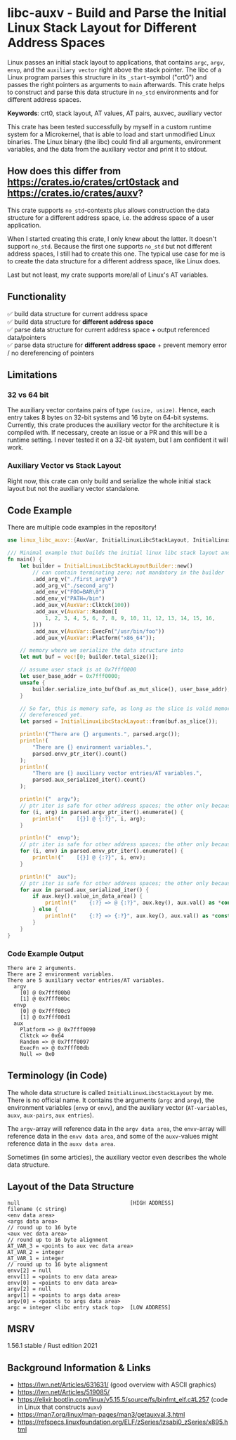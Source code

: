 # libc-auxv - Build and Parse the Initial Linux Stack Layout for Different Address Spaces

Linux passes an initial stack layout to applications, that contains `argc`, `argv`, `envp`, and the `auxiliary vector`
right above the stack pointer. The libc of a Linux program parses this structure in its `_start`-symbol ("crt0") and
passes the right pointers as arguments to `main` afterwards. This crate helps to construct and parse this data structure
in `no_std` environments and for different address spaces.

**Keywords**: crt0, stack layout, AT values, AT pairs, auxvec, auxiliary vector

This crate has been tested successfully by myself in a custom runtime system for a Microkernel, that is able to load
and start unmodified Linux binaries. The Linux binary (the libc) could find all arguments,
environment variables, and the data from the auxiliary vector and print it to stdout.

## How does this differ from <https://crates.io/crates/crt0stack> and <https://crates.io/crates/auxv>?
This crate supports `no_std`-contexts plus allows construction the data structure for a different address
space, i.e. the address space of a user application.

When I started creating this crate, I only knew about the latter. It doesn't support `no_std`. Because
the first one supports `no_std` but not different address spaces, I still had to create this one.
The typical use case for me is to create the data structure for a different address space, like Linux does.

Last but not least, my crate supports more/all of Linux's AT variables.

## Functionality
✅ build data structure for current address space \
✅ build data structure for **different address space** \
✅ parse data structure for current address space + output referenced data/pointers \
✅ parse data structure for **different address space** + prevent memory error / no dereferencing of pointers


## Limitations

### 32 vs 64 bit
The auxiliary vector contains pairs of type `(usize, usize)`. Hence, each entry takes 8 bytes on 32-bit systems
and 16 byte on 64-bit systems. Currently, this crate produces the auxiliary vector for the architecture it is
compiled with. If necessary, create an issue or a PR and this will be a runtime setting. I never tested it
on a 32-bit system, but I am confident it will work.

### Auxiliary Vector vs Stack Layout
Right now, this crate can only build and serialize the whole initial stack layout but not the auxiliary vector
standalone.

## Code Example
There are multiple code examples in the repository!
```rust
use linux_libc_auxv::{AuxVar, InitialLinuxLibcStackLayout, InitialLinuxLibcStackLayoutBuilder};

/// Minimal example that builds the initial linux libc stack layout and parses it again.
fn main() {
    let builder = InitialLinuxLibcStackLayoutBuilder::new()
        // can contain terminating zero; not mandatory in the builder
        .add_arg_v("./first_arg\0")
        .add_arg_v("./second_arg")
        .add_env_v("FOO=BAR\0")
        .add_env_v("PATH=/bin")
        .add_aux_v(AuxVar::Clktck(100))
        .add_aux_v(AuxVar::Random([
            1, 2, 3, 4, 5, 6, 7, 8, 9, 10, 11, 12, 13, 14, 15, 16,
        ]))
        .add_aux_v(AuxVar::ExecFn("/usr/bin/foo"))
        .add_aux_v(AuxVar::Platform("x86_64"));

    // memory where we serialize the data structure into
    let mut buf = vec![0; builder.total_size()];

    // assume user stack is at 0x7fff0000
    let user_base_addr = 0x7fff0000;
    unsafe {
        builder.serialize_into_buf(buf.as_mut_slice(), user_base_addr);
    }

    // So far, this is memory safe, as long as the slice is valid memory. No pointers are
    // dereferenced yet.
    let parsed = InitialLinuxLibcStackLayout::from(buf.as_slice());

    println!("There are {} arguments.", parsed.argc());
    println!(
        "There are {} environment variables.",
        parsed.envv_ptr_iter().count()
    );
    println!(
        "There are {} auxiliary vector entries/AT variables.",
        parsed.aux_serialized_iter().count()
    );

    println!("  argv");
    // ptr iter is safe for other address spaces; the other only because here user_addr == write_addr
    for (i, arg) in parsed.argv_ptr_iter().enumerate() {
        println!("    [{}] @ {:?}", i, arg);
    }

    println!("  envp");
    // ptr iter is safe for other address spaces; the other only because here user_addr == write_addr
    for (i, env) in parsed.envv_ptr_iter().enumerate() {
        println!("    [{}] @ {:?}", i, env);
    }

    println!("  aux");
    // ptr iter is safe for other address spaces; the other only because here user_addr == write_addr
    for aux in parsed.aux_serialized_iter() {
        if aux.key().value_in_data_area() {
            println!("    {:?} => @ {:?}", aux.key(), aux.val() as *const u8);
        } else {
            println!("    {:?} => {:?}", aux.key(), aux.val() as *const u8);
        }
    }
}
```

### Code Example Output
```text
There are 2 arguments.
There are 2 environment variables.
There are 5 auxiliary vector entries/AT variables.
  argv
    [0] @ 0x7fff00b0
    [1] @ 0x7fff00bc
  envp
    [0] @ 0x7fff00c9
    [1] @ 0x7fff00d1
  aux
    Platform => @ 0x7fff0090
    Clktck => 0x64
    Random => @ 0x7fff0097
    ExecFn => @ 0x7fff00db
    Null => 0x0
```

## Terminology (in Code)
The whole data structure is called `InitialLinuxLibcStackLayout` by me. There is no official name. It contains
the arguments (`argc` and `argv`), the environment variables (`envp` or `envv`), and the auxiliary vector
(`AT-variables`, `auxv`, `aux-pairs`, `aux entries`).

The `argv`-array will reference data in the `argv data area`, the `envv`-array will reference data in the
`envv data area`, and some of the `auxv`-values might reference data in the `auxv data area`.

Sometimes (in some articles), the auxiliary vector even describes the whole data structure.

## Layout of the Data Structure
```text
null                                   [HIGH ADDRESS]
filename (c string)
<env data area>
<args data area>
// round up to 16 byte
<aux vec data area>
// round up to 16 byte alignment
AT_VAR_3 = <points to aux vec data area>
AT_VAR_2 = integer
AT_VAR_1 = integer
// round up to 16 byte alignment
envv[2] = null
envv[1] = <points to env data area>
envv[0] = <points to env data area>
argv[2] = null
argv[1] = <points to args data area>
argv[0] = <points to args data area>
argc = integer <libc entry stack top>  [LOW ADDRESS]
```

## MSRV
1.56.1 stable / Rust edition 2021

## Background Information & Links
- <https://lwn.net/Articles/631631/> (good overview with ASCII graphics)
- <https://lwn.net/Articles/519085/>
- <https://elixir.bootlin.com/linux/v5.15.5/source/fs/binfmt_elf.c#L257> (code in Linux that constructs `auxv`)
- <https://man7.org/linux/man-pages/man3/getauxval.3.html>
- <https://refspecs.linuxfoundation.org/ELF/zSeries/lzsabi0_zSeries/x895.html>
